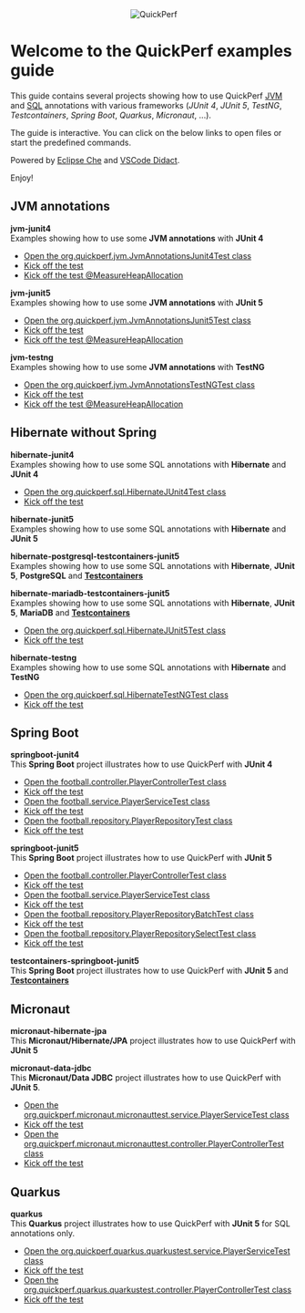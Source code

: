 <div align="center">
<img src="https://pbs.twimg.com/profile_banners/926219963333038086/1518645789" alt="QuickPerf"/>
</div>

# Welcome to the QuickPerf examples guide
This guide contains several projects showing how to use QuickPerf [JVM](https://github.com/quick-perf/doc/wiki/JVM-annotations) and [SQL](https://github.com/quick-perf/doc/wiki/SQL-annotations) annotations with various frameworks (*JUnit 4*, *JUnit 5*, *TestNG*, *Testcontainers*, *Spring Boot*, *Quarkus*, *Micronaut*, ...).

The guide is interactive. You can click on the below links to open files or start the predefined commands.

Powered by [Eclipse Che](https://www.eclipse.org/che/) and [VSCode Didact](https://github.com/redhat-developer/vscode-didact).

Enjoy!

## JVM annotations

**jvm-junit4**<br>
Examples showing how to use some **JVM annotations** with **JUnit 4**

- [Open the org.quickperf.jvm.JvmAnnotationsJunit4Test class](didact://?commandId=vscode.open&projectFilePath=quickperf-examples%2Fjvm-junit4%2Fsrc%2Ftest%2Fjava%2Forg%2Fquickperf%2Fjvm%2FJvmAnnotationsJunit4Test.java&number=2)
- [Kick off the test](didact://?commandId=workbench.action.tasks.runTask&text=JvmAnnotationsJunit4Test.java)
- [Kick off the test @MeasureHeapAllocation](didact://?commandId=workbench.action.tasks.runTask&text=JvmAnnotationsJunit4Test.java%20%2F%20%40MeasureHeapAllocation)

**jvm-junit5**<br>
Examples showing how to use some **JVM annotations** with **JUnit 5**

- [Open the org.quickperf.jvm.JvmAnnotationsJunit5Test class](didact://?commandId=vscode.open&projectFilePath=quickperf-examples%2Fjvm-junit5%2Fsrc%2Ftest%2Fjava%2Forg%2Fquickperf%2Fjvm%2FJvmAnnotationsJunit5Test.java&number=2)
- [Kick off the test](didact://?commandId=workbench.action.tasks.runTask&text=JvmAnnotationsJunit5Test.java)
- [Kick off the test @MeasureHeapAllocation](didact://?commandId=workbench.action.tasks.runTask&text=JvmAnnotationsJunit5Test.java%20%2F%20%40MeasureHeapAllocation)

**jvm-testng**<br>
Examples showing how to use some **JVM annotations** with **TestNG**

- [Open the org.quickperf.jvm.JvmAnnotationsTestNGTest class](didact://?commandId=vscode.open&projectFilePath=quickperf-examples%2Fjvm-testng%2Fsrc%2Ftest%2Fjava%2Forg%2Fquickperf%2Fjvm%2FJvmAnnotationsTestNGTest.java&number=2)
- [Kick off the test](didact://?commandId=workbench.action.tasks.runTask&text=JvmAnnotationsTestNGTest.java)
- [Kick off the test @MeasureHeapAllocation](didact://?commandId=workbench.action.tasks.runTask&text=JvmAnnotationsTestNGTest.java%20%2F%20%40MeasureHeapAllocation)


## Hibernate without Spring

**hibernate-junit4**<br>
Examples showing how to use some SQL annotations with **Hibernate** and **JUnit 4**

- [Open the org.quickperf.sql.HibernateJUnit4Test class](didact://?commandId=vscode.open&projectFilePath=quickperf-examples%2Fhibernate-junit4%2Fsrc%2Ftest%2Fjava%2Forg%2Fquickperf%2Fsql%2FHibernateJUnit4Test.java&number=2)
- [Kick off the test](didact://?commandId=workbench.action.tasks.runTask&text=Hibernate%20JUnit%204)

**hibernate-junit5**<br>
Examples showing how to use some SQL annotations with **Hibernate** and **JUnit 5**

**hibernate-postgresql-testcontainers-junit5**<br>
Examples showing how to use some SQL annotations with **Hibernate**, **JUnit 5**, **PostgreSQL** and [**Testcontainers**](https://www.testcontainers.org)

**hibernate-mariadb-testcontainers-junit5**<br>
Examples showing how to use some SQL annotations with **Hibernate**, **JUnit 5**, **MariaDB** and [**Testcontainers**](https://www.testcontainers.org)

- [Open the org.quickperf.sql.HibernateJUnit5Test class](didact://?commandId=vscode.open&projectFilePath=quickperf-examples%2Fhibernate-junit5%2Fsrc%2Ftest%2Fjava%2Forg%2Fquickperf%2Fsql%2FHibernateJUnit5Test.java&number=2)
- [Kick off the test](didact://?commandId=workbench.action.tasks.runTask&text=Hibernate%20JUnit%205)

**hibernate-testng**<br>
Examples showing how to use some SQL annotations with **Hibernate** and **TestNG**

- [Open the org.quickperf.sql.HibernateTestNGTest class](didact://?commandId=vscode.open&projectFilePath=quickperf-examples%2Fhibernate-testng%2Fsrc%2Ftest%2Fjava%2Forg%2Fquickperf%2Fsql%2FHibernateTestNGTest.java&number=2)
- [Kick off the test](didact://?commandId=workbench.action.tasks.runTask&text=Hibernate%20TestNG)

## Spring Boot
**springboot-junit4**<br>
This **Spring Boot** project illustrates how to use QuickPerf with **JUnit 4** 

- [Open the football.controller.PlayerControllerTest class](didact://?commandId=vscode.open&projectFilePath=quickperf-examples%2Fspringboot-junit4%2Fsrc%2Ftest%2Fjava%2Ffootball%2Fcontroller%2FPlayerControllerTest.java&number=2)
- [Kick off the test](didact://?commandId=workbench.action.tasks.runTask&text=Spring%20Boot%20Contoller%20JUnit%204)
- [Open the football.service.PlayerServiceTest class](didact://?commandId=vscode.open&projectFilePath=quickperf-examples%2Fspringboot-junit4%2Fsrc%2Ftest%2Fjava%2Ffootball%2Fservice%2FPlayerServiceTest.java&number=2)
- [Kick off the test](didact://?commandId=workbench.action.tasks.runTask&text=Spring%20Boot%20Service%20JUnit%204)
- [Open the football.repository.PlayerRepositoryTest class](didact://?commandId=vscode.open&projectFilePath=quickperf-examples%2Fspringboot-junit4%2Fsrc%2Ftest%2Fjava%2Ffootball%2Frepository%2FPlayerRepositoryTest.java&number=2)
- [Kick off the test](didact://?commandId=workbench.action.tasks.runTask&text=Spring%20Boot%20Repository%20JUnit%204)


**springboot-junit5**<br>
This **Spring Boot** project illustrates how to use QuickPerf with **JUnit 5**

- [Open the football.controller.PlayerControllerTest class](didact://?commandId=vscode.open&projectFilePath=quickperf-examples%2Fspringboot-junit5%2Fsrc%2Ftest%2Fjava%2Ffootball%2Fcontroller%2FPlayerControllerTest.java&number=2)
- [Kick off the test](didact://?commandId=workbench.action.tasks.runTask&text=Spring%20Boot%20Contoller%20JUnit%205)
- [Open the football.service.PlayerServiceTest class](didact://?commandId=vscode.open&projectFilePath=quickperf-examples%2Fspringboot-junit5%2Fsrc%2Ftest%2Fjava%2Ffootball%2Fservice%2FPlayerServiceTest.java&number=2)
- [Kick off the test](didact://?commandId=workbench.action.tasks.runTask&text=Spring%20Boot%20Service%20JUnit%205)
- [Open the football.repository.PlayerRepositoryBatchTest class](didact://?commandId=vscode.open&projectFilePath=quickperf-examples%2Fspringboot-junit5%2Fsrc%2Ftest%2Fjava%2Ffootball%2Frepository%2FPlayerRepositoryBatchTest.java&number=2)
- [Kick off the test](didact://?commandId=workbench.action.tasks.runTask&text=Spring%20Boot%20Repository%20Batch%20JUnit%205)
- [Open the football.repository.PlayerRepositorySelectTest class](didact://?commandId=vscode.open&projectFilePath=quickperf-examples%2Fspringboot-junit5%2Fsrc%2Ftest%2Fjava%2Ffootball%2Frepository%2FPlayerRepositorySelectTest.java&number=2)
- [Kick off the test](didact://?commandId=workbench.action.tasks.runTask&text=Spring%20Boot%20Repository%20Select%20JUnit%205)


**testcontainers-springboot-junit5**<br>
This **Spring Boot** project illustrates how to use QuickPerf with **JUnit 5** and [**Testcontainers**](https://www.testcontainers.org)


## Micronaut
**micronaut-hibernate-jpa**<br>
This **Micronaut/Hibernate/JPA** project illustrates how to use QuickPerf with **JUnit 5** 



**micronaut-data-jdbc**<br>
This **Micronaut/Data JDBC** project illustrates how to use QuickPerf with **JUnit 5**. 

- [Open the org.quickperf.micronaut.micronauttest.service.PlayerServiceTest class](didact://?commandId=vscode.open&projectFilePath=quickperf-examples%2Fmicronaut-data-jdbc%2Fsrc%2Ftest%2Fjava%2Forg%2Fquickperf%2Fmicronaut%2Fmicronauttest%2Fservice%2FPlayerServiceTest.java&number=2)
- [Kick off the test](didact://?commandId=workbench.action.tasks.runTask&text=Micronaut%20Data%20N%2B1%20select)
- [Open the org.quickperf.micronaut.micronauttest.controller.PlayerControllerTest class](didact://?commandId=vscode.open&projectFilePath=quickperf-examples%2Fmicronaut-data-jdbc%2Fsrc%2Ftest%2Fjava%2Forg%2Fquickperf%2Fmicronaut%2Fmicronauttest%2Fcontroller%2FPlayerControllerTest.java&number=2)
- [Kick off the test](didact://?commandId=workbench.action.tasks.runTask&text=Micronaut%20Data%20HTTP)



## Quarkus
**quarkus**<br>
This **Quarkus** project illustrates how to use QuickPerf with **JUnit 5** for SQL annotations only. 

- [Open the org.quickperf.quarkus.quarkustest.service.PlayerServiceTest class](didact://?commandId=vscode.open&projectFilePath=quickperf-examples%2Fquarkus%2Fsrc%2Ftest%2Fjava%2Forg%2Fquickperf%2Fquarkus%2Fquarkustest%2Fservice%2FPlayerServiceTest.java&number=2)
- [Kick off the test](didact://?commandId=workbench.action.tasks.runTask&text=Quarkus%20N%2B1%20select)
- [Open the org.quickperf.quarkus.quarkustest.controller.PlayerControllerTest class](didact://?commandId=vscode.open&projectFilePath=quickperf-examples%2Fquarkus%2Fsrc%2Ftest%2Fjava%2Forg%2Fquickperf%2Fquarkus%2Fquarkustest%2Fcontroller%2FPlayerControllerTest.java&number=2)
- [Kick off the test](didact://?commandId=workbench.action.tasks.runTask&text=Quarkus%20http%20test)

